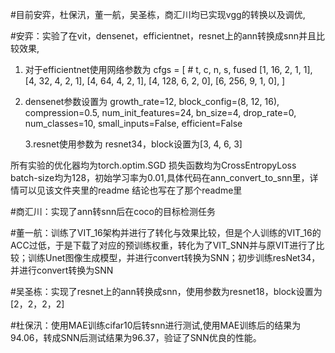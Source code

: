 #目前安弈，杜保汛，董一航，吴圣栋，商汇川均已实现vgg的转换以及调优,

#安弈：实验了在vit，densenet，efficientnet，resnet上的ann转换成snn并且比较效果,
1. 对于efficientnet使用网络参数为
cfgs = [
        # t, c, n, s, fused
        [1,  16,  2, 1, 1],
        [4,  32,  4, 2, 1],
        [4,  64,  4, 2, 1],
        [4, 128,  6, 2, 0],
        [6, 256,  9, 1, 0],    ]
2. densenet参数设置为
                 growth_rate=12, block_config=(8, 12, 16), compression=0.5,
                 num_init_features=24, bn_size=4, drop_rate=0,
                 num_classes=10, small_inputs=False, efficient=False

   3.resnet使用参数为
	resnet34，block设置为[3, 4, 6, 3]

所有实验的优化器均为torch.optim.SGD
损失函数均为CrossEntropyLoss
batch-size均为128，初始学习率为0.01,具体代码在ann_convert_to_snn里，详情可以见该文件夹里的readme
   结论也写在了那个readme里


   
#商汇川：实现了ann转snn后在coco的目标检测任务

#董一航：训练了VIT_16架构并进行了转化与效果比较，但是个人训练的VIT_16的ACC过低，于是下载了对应的预训练权重，转化为了VIT_SNN并与原VIT进行了比较；训练Unet图像生成模型，并进行convert转换为SNN；初步训练resNet34，并进行convert转换为SNN

#吴圣栋：实现了resnet上的ann转换成snn，使用参数为resnet18，block设置为[2，2，2，2]

#杜保汛：使用MAE训练cifar10后转snn进行测试,使用MAE训练后的结果为94.06，转成SNN后测试结果为96.37，验证了SNN优良的性能。


